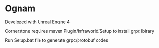 # Ognam

Developed with Unreal Engine 4

Cornerstone requires maven
Plugin/Infraworld/Setup to install grpc lbirary

Run Setup.bat file to generate grpc/protobuf codes
